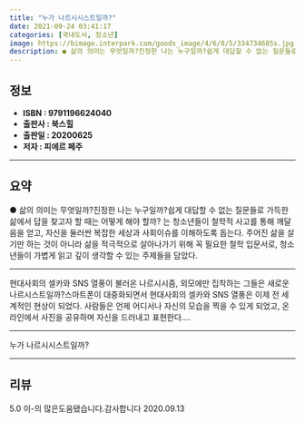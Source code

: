 ```yaml
---
title: "누가 나르시시스트일까?"
date: 2021-09-24 03:41:17
categories: [국내도서, 청소년]
image: https://bimage.interpark.com/goods_image/4/6/8/5/334734685s.jpg
description: ● 삶의 의미는 무엇일까?진정한 나는 누구일까?쉽게 대답할 수 없는 질문들로 가득한 삶에서 답을 찾고자 할 때는 어떻게 해야 할까? 는 청소년들이 철학적 사고를 통해 깨달음을 얻고, 자신을 둘러싼 복잡한 세상과 사회이슈를 이해하도록 돕는다. 주어진 삶을 살기만 하는 것이 아니라 삶을
---
```


## **정보**

- **ISBN : 9791196624040**
- **출판사 : 북스힐**
- **출판일 : 20200625**
- **저자 : 피에르 페주**

------



## **요약**

●  삶의 의미는 무엇일까?진정한 나는 누구일까?쉽게 대답할 수 없는 질문들로 가득한 삶에서 답을 찾고자 할 때는 어떻게 해야 할까? 는 청소년들이 철학적 사고를 통해 깨달음을 얻고, 자신을 둘러싼 복잡한 세상과 사회이슈를 이해하도록 돕는다. 주어진 삶을 살기만 하는 것이 아니라 삶을 적극적으로 살아나가기 위해 꼭 필요한 철학 입문서로, 청소년들이 가볍게 읽고 깊이 생각할 수 있는 주제들을 담았다.

------

현대사회의 셀카와 SNS 열풍이 불러온 나르시시즘,
외모에만 집착하는 그들은 새로운 나르시스트일까?스마트폰이 대중화되면서 현대사회의 셀카와 SNS 열풍은 이제 전 세계적인 현상이 되었다. 사람들은 언제 어디서나 자신의 모습을 찍을 수 있게 되었고, 온라인에서 사진을 공유하며 자신을 드러내고 표현한다.... 

------


누가 나르시시스트일까? 

------


## **리뷰** 

5.0 이-의 많은도움됐습니다.감사합니다  2020.09.13 <br/>